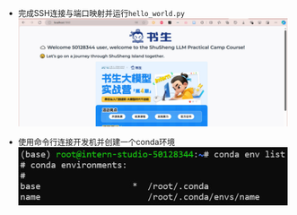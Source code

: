 

- 完成SSH连接与端口映射并运行`hello_world.py`
![](./pics/ssh-connect.jpg)


- 使用命令行连接开发机并创建一个conda环境
![](./pics/conda-envs.jpg)